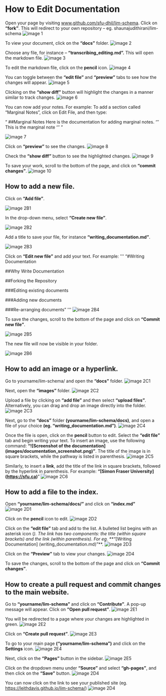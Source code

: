 

# How to Edit Documentation

Open your page by visiting www.github.com/sfu-dhil/lim-schema. Click on **“fork”**. This will redirect to your own repository – eg. shaunajudithirani/lim-schema 
![image 1](https://github.com/shaunajudith/lim-schema/blob/main/docs/images/2.1.%20png.png) 

To view your document, click on the **“docs”** folder. 
![image 2](https://github.com/shaunajudith/lim-schema/blob/main/docs/images/2.2.png)

Choose any file, for instance – **“transcribing_editing.md”.** This will open the markdown file. 
![image 3](https://github.com/shaunajudith/lim-schema/blob/main/docs/images/2.3%20transcribing%20editing.png)

To edit the markdown file, click on the **pencil** icon. 
![image 4](https://github.com/shaunajudith/lim-schema/blob/main/docs/images/2.4%20transcribing%20editing.png)

You can toggle between the **“edit file”** and **“preview”** tabs to see how the changes will appear. 
![image 5](https://github.com/shaunajudith/lim-schema/blob/main/docs/images/2.5%20edit%20file.png)

Clicking on the **“show diff”** button will highlight the changes in a manner similar to track changes. 
![image 6](https://github.com/shaunajudith/lim-schema/blob/main/docs/images/2.6%20show%20diff.png)

You can now add your notes. For example: To add a section called “Marginal Notes”, click on Edit File, and then type: 

“
##Marginal Notes 
Here is the documentation for adding marginal notes.
‘’’
<note type=”marginal” place=”margin”>This is the marginal note</note>
‘’’
” 

![image 7](https://github.com/shaunajudith/lim-schema/blob/main/docs/images/2.7%20marginal%20notes.png)

Click on **“preview”** to see the changes. 
![image 8](https://github.com/shaunajudith/lim-schema/blob/main/docs/images/2.8%20transcribing%20editing%20marginal%20notes.png) 

Check the **“show diff”** button to see the highlighted changes. 
![image 9](https://github.com/shaunajudith/lim-schema/blob/main/docs/images/2.9%20highlighted%20changes.png)

To save your work, scroll to the bottom of the page, and click on **“commit changes”**. 
![image 10](https://github.com/shaunajudith/lim-schema/blob/main/docs/images/2.10%20commit%20changes.png)


## How to add a new file.

Click on **“Add file”**. 

![image 2B1](https://github.com/shaunajudith/lim-schema/blob/main/docs/images/2.B.1.png)

In the drop-down menu, select **“Create new file”**. 

![image 2B2](https://github.com/shaunajudith/lim-schema/blob/main/docs/images/2.B.2.png)

Add a title to save your file, for instance **“writing_documentation.md”**. 

![image 2B3](https://github.com/shaunajudith/lim-schema/blob/main/docs/images/2.B.3.png)

Click on **“Edit new file”** and add your text. For example:
'''
“#Writing Documentation
 
##Why Write Documentation

##Forking the Repository 

###Editing existing documents

###Adding new documents 

###Re-arranging documents” 
'''
![image 2B4](https://github.com/shaunajudith/lim-schema/blob/main/docs/images/2.B.4.png)

To save the changes, scroll to the bottom of the page and click on **“Commit new file”**. 

![image 2B5](https://github.com/shaunajudith/lim-schema/blob/main/docs/images/2.B.5.png)

The new file will now be visible in your folder. 

![image 2B6](https://github.com/shaunajudith/lim-schema/blob/main/docs/images/2.B.6.png)

## How to add an image or a hyperlink.

Go to yourname/lim-schema/ and open the **“docs”** folder. 
![image 2C1](https://github.com/shaunajudith/lim-schema/blob/main/docs/images/2.C.1.png)

Next, open the **“images”** folder. 
![image 2C2](https://github.com/shaunajudith/lim-schema/blob/main/docs/images/2.C.2.png)

Upload a file by clicking on **“add file”** and then select **“upload files”**. Alternatively, you can drag and drop an image directly into the folder. 
![image 2C3](https://github.com/shaunajudith/lim-schema/blob/main/docs/images/2.C.3.png)

Next, go to the **“docs”** folder **(yourname/lim-schema/docs)**, and open a file of your choice **(eg. “writing_documentation.md”)**.
![image 2C4](https://github.com/shaunajudith/lim-schema/blob/main/docs/images/2.C.4.png)

Once the file is open, click on the **pencil** button to edit. Select the **“edit file”** tab and begin writing your text. To insert an image, use the following command: **“![Screenshot of the documentation] (images/documentation_screenshot.png)”**. The title of the image is in square brackets, while the pathway is listed in parenthesis. 
![image 2C5](https://github.com/shaunajudith/lim-schema/blob/main/docs/images/2.C.5.png)

Similarly, to insert a **link**, add the title of the link in square brackets, followed by the hyperlink in parenthesis. For example: **“[Simon Fraser University] (https://sfu.ca)**” 
![image 2C6](https://github.com/shaunajudith/lim-schema/blob/main/docs/images/2.C.6.png)

## How to add a file to the index.

Open **“yourname/lim-schema/docs/”** and click on **“index.md”** 
![image 2D1](https://github.com/shaunajudith/lim-schema/blob/main/docs/images/2.D.1.png)

Click on the **pencil** icon to edit. 
![image 2D2](https://github.com/shaunajudith/lim-schema/blob/main/docs/images/2.D.2.png)

Click on the **“edit file”** tab and add to the list. A bulleted list begins with an asterisk icon (*). The link has two components: the title (within square brackets) and the link (within parenthesis). For eg. **“*[Writing Documentation] (writing_documentation.md)”**. 
![image 2D3](https://github.com/shaunajudith/lim-schema/blob/main/docs/images/2.D.3.png)

Click on the **“Preview”** tab to view your changes. 
![image 2D4](https://github.com/shaunajudith/lim-schema/blob/main/docs/images/2.D.4.png)

To save the changes, scroll to the bottom of the page and click on **“Commit changes”**. 


## How to create a pull request and commit changes to the main website.
Go to **“yourname/lim-schema”** and click on **“Contribute”**. A pop-up message will appear. Click on **“Open pull request”**. 
![image 2E1](https://github.com/shaunajudith/lim-schema/blob/main/docs/images/2.E.1.png)

You will be redirected to a page where your changes are highlighted in green. 
![image 2E2](https://github.com/shaunajudith/lim-schema/blob/main/docs/images/2.E.2.png)

Click on **“Create pull request”**. 
![image 2E3](https://github.com/shaunajudith/lim-schema/blob/main/docs/images/2.E.3.png)

To go to your main page **(“yourname/lim-schema”)** and click on the **Settings** icon. 
![image 2E4](https://github.com/shaunajudith/lim-schema/blob/main/docs/images/2.E.4.png)

Next, click on the **“Pages”** button in the sidebar. 
![image 2E5](https://github.com/shaunajudith/lim-schema/blob/main/docs/images/2.E.5.png)

Click on the dropdown menu under **“Source”** and select **“gh-pages”**, and then click on the **“Save”** button.
![image 2D4](https://github.com/shaunajudith/lim-schema/blob/main/docs/images/2.E.6.png)
 
You can now click on the link to see your published site (eg. https://leithdavis.github.io/lim-schema/) 
![image 2D4](https://github.com/shaunajudith/lim-schema/blob/main/docs/images/2.E.7.png)
